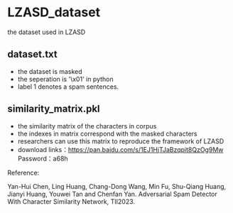 # LZASD_dataset
the dataset used in LZASD

## dataset.txt 
- the dataset is masked
- the seperation is '\x01' in python
- label 1 denotes a spam sentences.

## similarity_matrix.pkl
- the similarity matrix of the characters in corpus
- the indexes in matrix correspond with the masked characters
- researchers can use this matrix to reproduce the framework of LZASD
- download links：https://pan.baidu.com/s/1EJ1HjTJaBzqpit8QzOg9Mw 
  Password：a68h


Reference:

Yan-Hui Chen, Ling Huang, Chang-Dong Wang, Min Fu, Shu-Qiang Huang, Jianyi Huang, Youwei Tan and Chenfan Yan. Adversarial Spam Detector With Character Similarity Network, TII2023.
